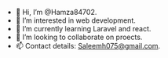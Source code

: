 - 👋 Hi, I’m @Hamza84702.
- 👀 I’m interested in web development.
- 🌱 I’m currently learning Laravel and react.
- 💞️ I’m looking to collaborate on proects.
- 📫 Contact details: Saleemh075@gmail.com.
  

<!---
Hamza84702/Hamza84702 is a ✨ special ✨ repository because its `README.md` (this file) appears on your GitHub profile.
You can click the Preview link to take a look at your changes.
--->
